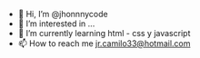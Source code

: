 - 👋 Hi, I’m @jhonnnycode
- 👀 I’m interested in ...     
- 🌱 I’m currently learning html - css y javascript  
- 📫 How to reach me jr.camilo33@hotmail.com

<!---
jhonnnycode/jhonnnycode is a ✨ special ✨ repository because its `README.md` (this file) appears on your GitHub profile.
You can click the Preview link to take a look at your changes.
--->
